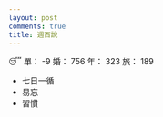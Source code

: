 ```yaml
---
layout: post
comments: true
title: 週百說
---
```


:sleeping: 單： -9 婚： 756 年： 323 旅： 189

- 七日一循
- 易忘
- 習慣

